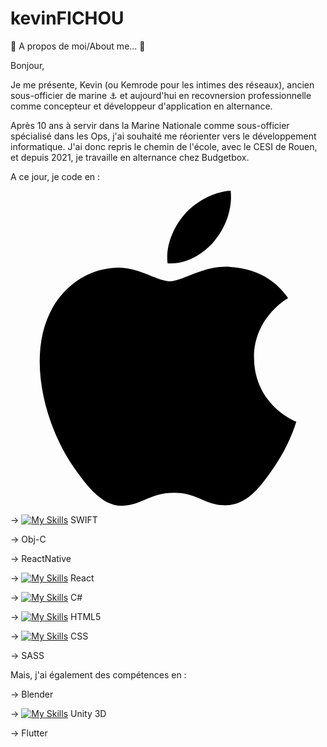 # kevinFICHOU
:drum: A propos de moi/About me... :drum:


Bonjour,

Je me présente, Kevin (ou Kemrode pour les intimes des réseaux), ancien sous-officier de marine :anchor: et aujourd'hui en recovnersion professionnelle comme concepteur et développeur d'application en alternance.

Après 10 ans à servir dans la Marine Nationale comme sous-officier spécialisé dans les Ops, j'ai souhaité me réorienter vers le développement informatique.
J'ai donc repris le chemin de l'école, avec le CESI de Rouen, et depuis 2021, je travaille en alternance chez Budgetbox.

A ce jour, je code en :

<svg role="img" viewBox="0 0 24 24" xmlns="http://www.w3.org/2000/svg"><title>Apple</title><path d="M12.152 6.896c-.948 0-2.415-1.078-3.96-1.04-2.04.027-3.91 1.183-4.961 3.014-2.117 3.675-.546 9.103 1.519 12.09 1.013 1.454 2.208 3.09 3.792 3.039 1.52-.065 2.09-.987 3.935-.987 1.831 0 2.35.987 3.96.948 1.637-.026 2.676-1.48 3.676-2.948 1.156-1.688 1.636-3.325 1.662-3.415-.039-.013-3.182-1.221-3.22-4.857-.026-3.04 2.48-4.494 2.597-4.559-1.429-2.09-3.623-2.324-4.39-2.376-2-.156-3.675 1.09-4.61 1.09zM15.53 3.83c.843-1.012 1.4-2.427 1.245-3.83-1.207.052-2.662.805-3.532 1.818-.78.896-1.454 2.338-1.273 3.714 1.338.104 2.715-.688 3.559-1.701"/></svg>

-> [![My Skills](https://skills.thijs.gg/icons?i=swift)](https://skills.thijs.gg) SWIFT 

-> Obj-C

-> ReactNative

-> [![My Skills](https://skills.thijs.gg/icons?i=react)](https://skills.thijs.gg) React

-> [![My Skills](https://skills.thijs.gg/icons?i=cs)](https://skills.thijs.gg) C#

-> [![My Skills](https://skills.thijs.gg/icons?i=html)](https://skills.thijs.gg) HTML5 

-> [![My Skills](https://skills.thijs.gg/icons?i=css)](https://skills.thijs.gg) CSS

-> SASS


Mais, j'ai également des compétences en :

-> Blender

-> [![My Skills](https://skills.thijs.gg/icons?i=unity)](https://skills.thijs.gg) Unity 3D

-> Flutter




